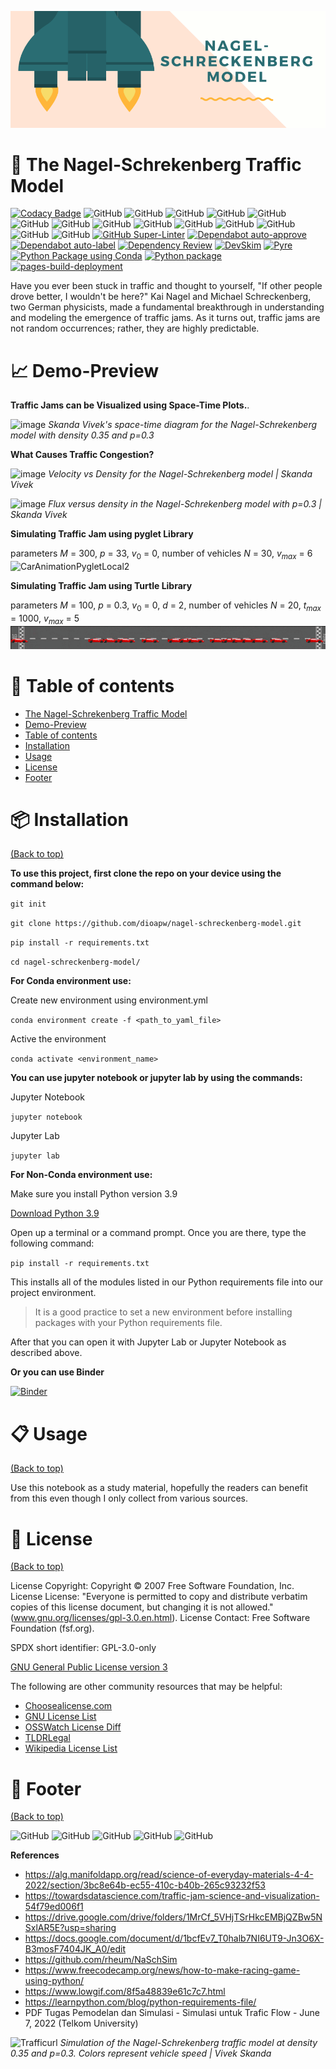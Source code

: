 <!-- Add banner here -->

![Banner](https://github.com/dioapw/nagel-schreckenberg-model/blob/main/header_git.png)

# :car: The Nagel-Schrekenberg Traffic Model

<!-- Add buttons here -->

[![Codacy Badge](https://app.codacy.com/project/badge/Grade/16e71a339b32479c9cd5f7130f996a2f)](https://www.codacy.com/gh/dioapw/nagel-schreckenberg-model/dashboard?utm_source=github.com&amp;utm_medium=referral&amp;utm_content=dioapw/nagel-schreckenberg-model&amp;utm_campaign=Badge_Grade)
![GitHub](https://img.shields.io/github/last-commit/dioapw/nagel-schreckenberg-model)
![GitHub](https://img.shields.io/github/contributors/dioapw/nagel-schreckenberg-model)
![GitHub](https://img.shields.io/github/commit-activity/y/dioapw/nagel-schreckenberg-model)
![GitHub](https://img.shields.io/github/license/dioapw/nagel-schreckenberg-model)
![GitHub](https://img.shields.io/github/languages/top/dioapw/nagel-schreckenberg-model)
![GitHub](https://img.shields.io/github/languages/count/dioapw/nagel-schreckenberg-model)
![GitHub](https://img.shields.io/github/repo-size/dioapw/nagel-schreckenberg-model)
![GitHub](https://img.shields.io/github/languages/code-size/dioapw/nagel-schreckenberg-model)
![GitHub](https://img.shields.io/tokei/lines/github/dioapw/nagel-schreckenberg-model)
![GitHub](https://img.shields.io/github/directory-file-count/dioapw/nagel-schreckenberg-model)
![GitHub](https://img.shields.io/github/issues/dioapw/nagel-schreckenberg-model)
![GitHub](https://img.shields.io/github/issues-closed/dioapw/nagel-schreckenberg-model)
![GitHub](https://img.shields.io/github/issues-pr/dioapw/nagel-schreckenberg-model)
![GitHub](https://img.shields.io/github/issues-pr-closed/dioapw/nagel-schreckenberg-model)
[![GitHub Super-Linter](https://github.com/dioapw/nagel-schreckenberg-model/workflows/Lint%20Code%20Base/badge.svg)](https://github.com/marketplace/actions/super-linter)
[![Dependabot auto-approve](https://github.com/dioapw/nagel-schreckenberg-model/actions/workflows/dependabot-auto-approve.yml/badge.svg)](https://github.com/dioapw/nagel-schreckenberg-model/actions/workflows/dependabot-auto-approve.yml)
[![Dependabot auto-label](https://github.com/dioapw/nagel-schreckenberg-model/actions/workflows/dependabot-auto-label.yml/badge.svg)](https://github.com/dioapw/nagel-schreckenberg-model/actions/workflows/dependabot-auto-label.yml)
[![Dependency Review](https://github.com/dioapw/nagel-schreckenberg-model/actions/workflows/dependency-review.yml/badge.svg)](https://github.com/dioapw/nagel-schreckenberg-model/actions/workflows/dependency-review.yml)
[![DevSkim](https://github.com/dioapw/nagel-schreckenberg-model/actions/workflows/devskim.yml/badge.svg)](https://github.com/dioapw/nagel-schreckenberg-model/actions/workflows/devskim.yml)
[![Pyre](https://github.com/dioapw/nagel-schreckenberg-model/actions/workflows/pyre.yml/badge.svg)](https://github.com/dioapw/nagel-schreckenberg-model/actions/workflows/pyre.yml)
[![Python Package using Conda](https://github.com/dioapw/nagel-schreckenberg-model/actions/workflows/python-package-conda.yml/badge.svg)](https://github.com/dioapw/nagel-schreckenberg-model/actions/workflows/python-package-conda.yml)
[![Python package](https://github.com/dioapw/nagel-schreckenberg-model/actions/workflows/python_env.yml/badge.svg)](https://github.com/dioapw/nagel-schreckenberg-model/actions/workflows/python_env.yml)
[![pages-build-deployment](https://github.com/dioapw/nagel-schreckenberg-model/actions/workflows/pages/pages-build-deployment/badge.svg)](https://github.com/dioapw/nagel-schreckenberg-model/actions/workflows/pages/pages-build-deployment)

<!-- [![auto-commit](https://github.com/dioapw/nagel-schreckenberg-model/actions/workflows/auto_commit.yml/badge.svg)](https://github.com/dioapw/nagel-schreckenberg-model/actions/workflows/auto_commit.yml)
[![automerge](https://github.com/dioapw/nagel-schreckenberg-model/actions/workflows/automerge.yml/badge.svg)](https://github.com/dioapw/nagel-schreckenberg-model/actions/workflows/automerge.yml)
[![Dependabot auto-merge](https://github.com/dioapw/nagel-schreckenberg-model/actions/workflows/dependabot-auto-merge.yml/badge.svg)](https://github.com/dioapw/nagel-schreckenberg-model/actions/workflows/dependabot-auto-merge.yml) 
![GitHub](https://img.shields.io/codefactor/grade/github/dioapw/nagel-schreckenberg-model/main) -->

<!-- Describe your project in brief -->

Have you ever been stuck in traffic and thought to yourself, "If other people drove better, I wouldn't be here?" Kai Nagel and Michael Schreckenberg, two German physicists, made a fundamental breakthrough in understanding and modeling the emergence of traffic jams. As it turns out, traffic jams are not random occurrences; rather, they are highly predictable.

# :chart_with_upwards_trend: Demo-Preview
<!-- Add a demo for your project -->

**Traffic Jams can be Visualized using Space-Time Plots.**.

![image](https://user-images.githubusercontent.com/55073908/178119716-3077ad87-61b1-4205-bf99-dbd13e1972eb.png)
*Skanda Vivek's space-time diagram for the Nagel-Schrekenberg model with density 0.35 and p=0.3*

**What Causes Traffic Congestion?**

![image](https://user-images.githubusercontent.com/55073908/178119724-b9e4b640-1f60-4c70-9e94-812bd3636715.png)
*Velocity vs Density for the Nagel-Schrekenberg model | Skanda Vivek*

![image](https://user-images.githubusercontent.com/55073908/178119728-78b26098-b60a-49b9-ae4e-6c4cd48cb885.png)
*Flux versus density in the Nagel-Schrekenberg model with p=0.3 | Skanda Vivek*

**Simulating Traffic Jam using pyglet Library**

parameters $M$ = 300, $p$ = 33, $v_{0}$ = 0, number of vehicles $N$ = 30, $v_{max}$ = 6
![CarAnimationPygletLocal2](car_animation_pyglet_2.gif "animation_2")

**Simulating Traffic Jam using Turtle Library**

parameters $M$ = 100, $p$ = 0.3, $v_{0}$ = 0, $d$ = 2, number of vehicles $N$ = 20, $t_{max}$ = 1000, $v_{max}$ = 5
![CarAnimationTurtleLocal](car_animation_turtle.gif "animation_3")

# :pushpin: Table of contents

- [The Nagel-Schrekenberg Traffic Model](#the-nagel-schrekenberg-traffic-model)
- [Demo-Preview](#demo-preview)
- [Table of contents](#table-of-contents)
- [Installation](#installation)
- [Usage](#usage)
- [License](#license)
- [Footer](#footer)

# :package: Installation
[(Back to top)](#table-of-contents)

**To use this project, first clone the repo on your device using the command below:**

```git init```

```git clone https://github.com/dioapw/nagel-schreckenberg-model.git```

```pip install -r requirements.txt```

```cd nagel-schreckenberg-model/```

**For Conda environment use:**

Create new environment using environment.yml

```conda environment create -f <path_to_yaml_file>```

Active the environment

```conda activate <environment_name>```

**You can use jupyter notebook or jupyter lab by using the commands:**

Jupyter Notebook

```jupyter notebook```

Jupyter Lab

```jupyter lab```

**For Non-Conda environment use:**

Make sure you install Python version 3.9

[Download Python 3.9](https://www.python.org/downloads/release/python-390/)

Open up a terminal or a command prompt. Once you are there, type the following command:

```pip install -r requirements.txt```

This installs all of the modules listed in our Python requirements file into our project environment.

> It is a good practice to set a new environment before installing packages with your Python requirements file.

After that you can open it with Jupyter Lab or Jupyter Notebook as described above.

**Or you can use Binder**

[![Binder](https://mybinder.org/badge_logo.svg)](https://mybinder.org/v2/gh/dioapw/nagel-schreckenberg-model/main?urlpath=tree)

# :clipboard: Usage
[(Back to top)](#table-of-contents)

Use this notebook as a study material, hopefully the readers can benefit from this even though I only collect from various sources.

# :scroll: License
[(Back to top)](#table-of-contents)

License Copyright: Copyright © 2007 Free Software Foundation, Inc.
License License: "Everyone is permitted to copy and distribute verbatim copies of this license document, but changing it is not allowed." 
(www.gnu.org/licenses/gpl-3.0.en.html).
License Contact: Free Software Foundation (fsf.org).

SPDX short identifier: GPL-3.0-only

[GNU General Public License version 3](https://opensource.org/licenses/GPL-3.0)

The following are other community resources that may be helpful:

- [Choosealicense.com](http://choosealicense.com/) 
- [GNU License List](http://www.gnu.org/licenses/license-list.en.html)
- [OSSWatch License Diff](http://oss-watch.ac.uk/apps/licdiff/)
- [TLDRLegal](https://tldrlegal.com/)
- [Wikipedia License List](https://en.wikipedia.org/wiki/Comparison_of_free_and_open-source_software_licenses)

# :paperclip: Footer
[(Back to top)](#table-of-contents)

<!-- Add the footer here -->

![GitHub](https://img.shields.io/github/followers/dioapw?style=social)
![GitHub](https://img.shields.io/github/forks/dioapw/nagel-schreckenberg-model?style=social)
![GitHub](https://img.shields.io/github/stars/dioapw/nagel-schreckenberg-model?style=social)
![GitHub](https://img.shields.io/github/stars/dioapw?style=social)
![GitHub](https://img.shields.io/github/watchers/dioapw/nagel-schreckenberg-model?style=social)

**References**
- https://alg.manifoldapp.org/read/science-of-everyday-materials-4-4-2022/section/3bc8e64b-ec55-410c-b40b-265c93232f53
- https://towardsdatascience.com/traffic-jam-science-and-visualization-54f79ed006f1
- https://drive.google.com/drive/folders/1MrCf_5VHjTSrHkcEMBjQZBw5NSxlAR5E?usp=sharing
- https://docs.google.com/document/d/1bcfEv7_T0halb7NI6UT9-Jn3O6X-B3mosF7404JK_A0/edit
- https://github.com/rheum/NaSchSim
- https://www.freecodecamp.org/news/how-to-make-racing-game-using-python/
- https://www.lowgif.com/8f5a48839e61c7c7.html
- https://learnpython.com/blog/python-requirements-file/
- PDF Tugas Pemodelan dan Simulasi - Simulasi untuk Trafic Flow - June 7, 2022 (Telkom University)

![Trafficurl](https://alg.manifoldapp.org/api/proxy/ingestion_sources/c40c5285-d279-4085-ac37-fc4eeb9c4b62)
*Simulation of the Nagel-Schrekenberg traffic model at density 0.35 and p=0.3. Colors represent vehicle speed | Vivek Skanda*
